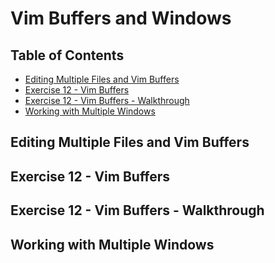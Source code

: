 # Vim Buffers and Windows

## Table of Contents

<!-- START doctoc generated TOC please keep comment here to allow auto update -->
<!-- DON'T EDIT THIS SECTION, INSTEAD RE-RUN doctoc TO UPDATE -->

- [Editing Multiple Files and Vim Buffers](#editing-multiple-files-and-vim-buffers)
- [Exercise 12 - Vim Buffers](#exercise-12---vim-buffers)
- [Exercise 12 - Vim Buffers - Walkthrough](#exercise-12---vim-buffers---walkthrough)
- [Working with Multiple Windows](#working-with-multiple-windows)

<!-- END doctoc generated TOC please keep comment here to allow auto update -->

## Editing Multiple Files and Vim Buffers

## Exercise 12 - Vim Buffers

## Exercise 12 - Vim Buffers - Walkthrough

## Working with Multiple Windows

